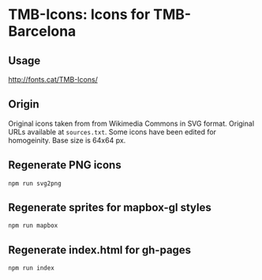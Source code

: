 # TMB-Icons: Icons for TMB-Barcelona

## Usage

http://fonts.cat/TMB-Icons/

## Origin

Original icons taken from from Wikimedia Commons in SVG format.
Original URLs available at `sources.txt`.
Some icons have been edited for homogeinity.
Base size is 64x64 px.

## Regenerate PNG icons

`npm run svg2png`

## Regenerate sprites for mapbox-gl styles

`npm run mapbox`

## Regenerate index.html for gh-pages

`npm run index`
